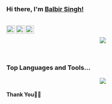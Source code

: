 ### Hi there, I'm [Balbir Singh!]([https://balbirsingh.live](https://github.com/bs-cse-iitb))

<!--
**bs-cse-iitb/bs-cse-iitb** is a ✨ _special_ ✨ repository because its `README.md` (this file) appears on your GitHub profile.

Here are some ideas to get you started:

- 🔭 I’m currently working on ...
- 🌱 I’m currently learning ...
- 👯 I’m looking to collaborate on ...
- 🤔 I’m looking for help with ...
- 💬 Ask me about ...
- 📫 How to reach me: ...
- 😄 Pronouns: ...
- ⚡ Fun fact: ...
-->




<br/>
<a href="https://in.linkedin.com/in/balbir-singh-thakur-801717209">
  <img align="left" alt="Linkedin" width="22px" src="https://cdn.jsdelivr.net/npm/simple-icons@v3/icons/linkedin.svg" />
</a>
<a href="https://t.me/">
  <img align="left" alt="Telegram" width="22px" src="https://cdn.jsdelivr.net/npm/simple-icons@v3/icons/telegram.svg" />
</a>
<a href="https://www.instagram.com/thakur_palsra/">
  <img align="left" alt="Instagram" width="22px" src="https://cdn.jsdelivr.net/npm/simple-icons@v3/icons/instagram.svg" />
</a>
<br />



<p align="center" >
  <a href="https://github.com/anuraghazra/github-readme-stats"> 
    <img  src="https://github-readme-stats.vercel.app/api?username=bs-cse-iitb&&show_icons=true&theme=radical&count_private=true&hide=stars"/>
  </a>
</p>
<br />
  
### Top Languages and Tools...
<p align="center" >
  <a href="https://github.com/anuraghazra/github-readme-stats"> 
    <img  src="https://github-readme-stats.vercel.app/api/top-langs/?username=bs-cse-iitb"/>
  </a>
</p
<br />
  
#### Thank You🙏🏼
